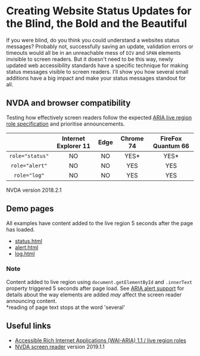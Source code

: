 # Creating Website Status Updates for the Blind, the Bold and the Beautiful #
If you were blind, do you think you could understand a websites status messages? Probably not, successfully saving an update, validation errors or timeouts would all be in an unreachable mess of `DIV` and `SPAN` elements invisible to screen readers. But it doesn't need to be this way, newly updated web accessibility standards have a specific technique for making status messages visible to screen readers. I'll show you how several small additions have a big impact and make your status messages standout for all.

## NVDA and browser compatibility ##
Testing how effectively screen readers follow the expected [ARIA live region role specification](https://www.w3.org/TR/wai-aria-1.1/#live_region_roles) and prioritise announcements.

&nbsp;        | Internet Explorer 11 | Edge | Chrome 74 | FireFox Quantum 66
:-------------: |:-------------:| :-----:| :-----:| :-----:
`role="status"`    | NO | NO | YES* | YES*
`role="alert"`    | NO | NO | YES | YES
`role="log"`    | NO | NO | YES | YES

NVDA version 2018.2.1<br>

## Demo pages ##
All examples have content added to the live region 5 seconds after the page has loaded.

* [status.html](https://canaxess.github.io/presentations/DDD%20By%20Night%20Melbourne/status.html)
* [alert.html](https://canaxess.github.io/presentations/DDD%20By%20Night%20Melbourne/alert.html)
* [log.html](https://canaxess.github.io/presentations/DDD%20By%20Night%20Melbourne/log.html)

### Note ###

Content added to live region using `document.getElementById` and `.innerText` property triggered 5 seconds after page load. See [ARIA alert support](https://developer.paciellogroup.com/blog/2017/04/aria-alert-support/) for details about the way elements are added _may_ affect the screen reader announcing content.<br>
*reading of page text stops at the word 'several'<br>

## Useful links
* [Accessible Rich Internet Applications (WAI-ARIA) 1.1 / live region roles](https://www.w3.org/TR/wai-aria-1.1/#live_region_roles)
* [NVDA screen reader](https://www.nvaccess.org/download/) version 2019.1.1
